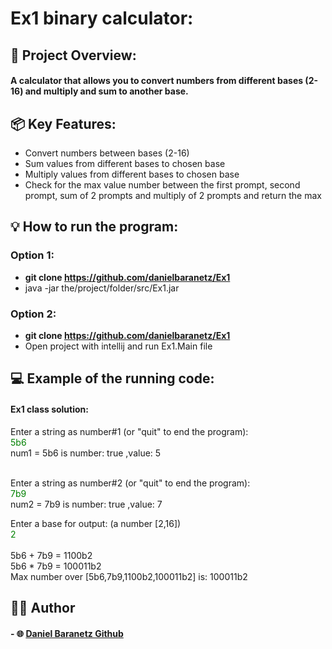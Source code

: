 # **Ex1 binary calculator:**
## 🚀 Project Overview:
#### A calculator that allows you to convert numbers from different bases (2-16) and multiply and sum to another base.
## 📦 **Key Features**:
- Convert numbers between bases (2-16)
- Sum values from different bases to chosen base
- Multiply values from different bases to chosen base
- Check for the max value number between the first prompt, second prompt, sum of 2 prompts and multiply of 2 prompts and return the max

## 💡 How to run the program:
### Option 1:

- **git clone https://github.com/danielbaranetz/Ex1**
- java -jar the/project/folder/src/Ex1.jar

### Option 2:

- **git clone https://github.com/danielbaranetz/Ex1**
- Open project with intellij and run Ex1.Main file

##  💻 Example of the running code:
#### Ex1 class solution:

Enter a string as number#1 (or "quit" to end the program):<br>
<span style="color: green"> 5b6 </span><br>
num1 = 5b6 is number: true ,value: 5

<br>
Enter a string as number#2 (or "quit" to end the program):<br>
<span style="color: green"> 7b9 </span><br>
num2 = 7b9 is number: true ,value: 7<br>

Enter a base for output: (a number \[2,16])<br>
<span style="color: green"> 2 </span><br>
<br>
5b6 + 7b9 = 1100b2<br>
5b6 * 7b9 = 100011b2<br>
Max number over \[5b6,7b9,1100b2,100011b2] is: 100011b2

## 🧑‍💻 **Author**
#### -  🌐 [Daniel Baranetz Github](https://github.com/danielbaranetz)